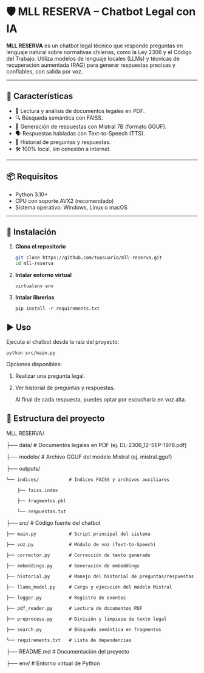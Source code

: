 # 🛡️ MLL RESERVA – Chatbot Legal con IA

**MLL RESERVA** es un chatbot legal técnico que responde preguntas en lenguaje natural sobre normativas chilenas, como la Ley 2306 y el Código del Trabajo. Utiliza modelos de lenguaje locales (LLMs) y técnicas de recuperación aumentada (RAG) para generar respuestas precisas y confiables, con salida por voz.

---

## 🚀 Características

- 📄 Lectura y análisis de documentos legales en PDF.
- 🔍 Búsqueda semántica con FAISS.
- 🧠 Generación de respuestas con Mistral 7B (formato GGUF).
- 🗣️ Respuestas habladas con Text-to-Speech (TTS).
- 🧾 Historial de preguntas y respuestas.
- 🛠️ 100% local, sin conexión a internet.

---

## 📦 Requisitos

- Python 3.10+
- CPU con soporte AVX2 (recomendado)
- Sistema operativo: Windows, Linux o macOS

---

## 🧪 Instalación

1. **Clona el repositorio**
   ```bash
   git clone https://github.com/tuusuario/mll-reserva.git
   cd mll-reserva
   ```
2. **Intalar entorno virtual**
   ```shell
   virtualenv env
   ```
2. **Intalar librerias**
   ```shell
   pip install -r requirements.txt
   ```


## ▶️ Uso
Ejecuta el chatbot desde la raíz del proyecto:
   ```shell
   python src/main.py
   ```

   Opciones disponibles:
   1. Realizar una pregunta legal.

   2. Ver historial de preguntas y respuestas.

      Al final de cada respuesta, puedes optar por escucharla en voz alta.

## 📁 Estructura del proyecto

MLL RESERVA/

├── data/                  # Documentos legales en PDF (ej. DL-2306_12-SEP-1978.pdf)

├── modelo/                # Archivo GGUF del modelo Mistral (ej. mistral.gguf)

├── outputs/

    └── indices/           # Índices FAISS y archivos auxiliares

        ├── faiss.index

        ├── fragmentos.pkl

        └── respuestas.txt

├── src/                   # Código fuente del chatbot

    ├── main.py            # Script principal del sistema

    ├── voz.py             # Módulo de voz (Text-to-Speech)

    ├── corrector.py       # Corrección de texto generado

    ├── embeddings.py      # Generación de embeddings

    ├── historial.py       # Manejo del historial de preguntas/respuestas

    ├── llama_model.py     # Carga y ejecución del modelo Mistral

    ├── logger.py          # Registro de eventos

    ├── pdf_reader.py      # Lectura de documentos PDF

    ├── preprocess.py      # División y limpieza de texto legal

    ├── search.py          # Búsqueda semántica en fragmentos

    └── requirements.txt   # Lista de dependencias

├── README.md              # Documentación del proyecto

├── env/                   # Entorno virtual de Python
